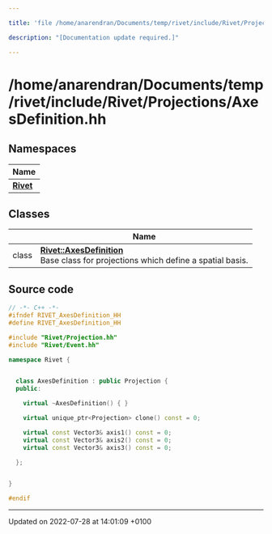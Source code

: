 ```yaml
---

title: 'file /home/anarendran/Documents/temp/rivet/include/Rivet/Projections/AxesDefinition.hh'

description: "[Documentation update required.]"

---
```


# /home/anarendran/Documents/temp/rivet/include/Rivet/Projections/AxesDefinition.hh



## Namespaces

| Name           |
| -------------- |
| **[Rivet](http://example.org/namespaces/namespacerivet/)**  |

## Classes

|                | Name           |
| -------------- | -------------- |
| class | **[Rivet::AxesDefinition](http://example.org/classes/classrivet_1_1axesdefinition/)** <br>Base class for projections which define a spatial basis.  |




## Source code

```cpp
// -*- C++ -*-
#ifndef RIVET_AxesDefinition_HH
#define RIVET_AxesDefinition_HH

#include "Rivet/Projection.hh"
#include "Rivet/Event.hh"

namespace Rivet {


  class AxesDefinition : public Projection {
  public:

    virtual ~AxesDefinition() { }

    virtual unique_ptr<Projection> clone() const = 0;

    virtual const Vector3& axis1() const = 0;
    virtual const Vector3& axis2() const = 0;
    virtual const Vector3& axis3() const = 0;

  };


}

#endif
```


-------------------------------

Updated on 2022-07-28 at 14:01:09 +0100
